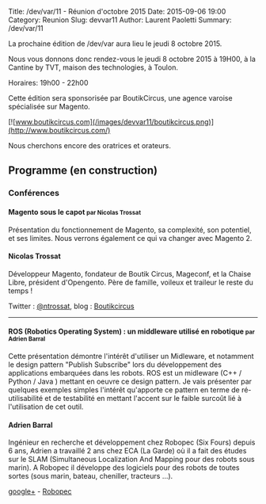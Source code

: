 Title: /dev/var/11 - Réunion d'octobre 2015
Date: 2015-09-06 19:00
Category: Reunion
Slug: devvar11
Author: Laurent Paoletti
Summary: /dev/var/11


La prochaine édition de /dev/var aura lieu le jeudi 8 octobre 2015.

Nous vous donnons donc rendez-vous le jeudi 8 octobre 2015 à 19H00, à la Cantine by TVT, maison des technologies, à Toulon.

Horaires: 19h00 - 22h00

Cette édition sera sponsorisée par BoutikCircus, une agence varoise spécialisée sur Magento.

[![www.boutikcircus.com](/images/devvar11/boutikcircus.png)](http://www.boutikcircus.com/)


Nous cherchons encore des oratrices et orateurs.
 
 
## Programme (en construction)

### Conférences

####  Magento sous le capot <small>par Nicolas Trossat</small>


Présentation du fonctionnement de Magento, sa complexité, son potentiel, et ses limites. 
Nous verrons également ce qui va changer avec Magento 2.

<h4 class='subheader'>Nicolas Trossat</h4>

Développeur Magento, fondateur de Boutik Circus, Mageconf, et la Chaise Libre, président d'Opengento. 
Père de famille, voileux et traileur le reste du temps !

Twitter :  [@ntrossat](http://twitter.com/ntrossat), blog :  [Boutikcircus](http://www.boutikcircus.com)

<hr>

#### ROS (Robotics Operating System) : un middleware utilisé en robotique <small>par Adrien Barral </small>

Cette présentation démontre l'intérêt d'utiliser un Midleware, et notamment le design pattern "Publish Subscribe"
lors du développement des applications embarquées dans les robots. ROS est un midleware (C++ / Python / Java ) 
mettant en oeuvre ce design pattern. Je vais présenter par quelques exemples simples l'intérêt qu'apporte ce pattern 
en terme de ré-utilisabilité et de testabilité en mettant l'accent sur le faible surcoût lié à l'utilisation 
de cet outil.
  
<h4 class='subheader'>Adrien Barral</h4>

Ingénieur en recherche et développement chez Robopec (Six Fours) depuis 6 ans, Adrien a travaillé 2 ans chez ECA (La Garde) 
où il a fait des études sur le SLAM (Simultaneous Localization And Mapping pour des robots sous marin). 
A Robopec il développe des logiciels pour des robots de toutes sortes (sous marin, bateau, cheniller, tracteurs ...).

[google+](https://www.google.com/+AdrienBARRAL) - [Robopec](http://www.robopec.com)